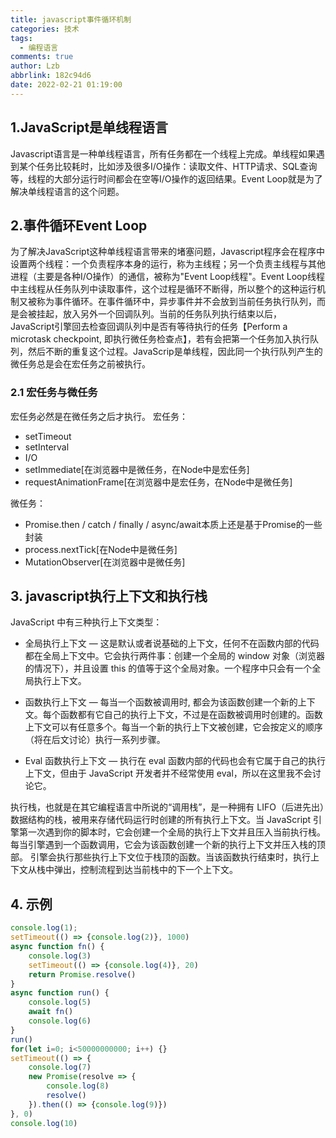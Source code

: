 ```yaml
---
title: javascript事件循环机制
categories: 技术
tags:
  - 编程语言
comments: true
author: Lzb
abbrlink: 182c94d6
date: 2022-02-21 01:19:00
---
```

## 1.JavaScript是单线程语言

Javascript语言是一种单线程语言，所有任务都在一个线程上完成。单线程如果遇到某个任务比较耗时，比如涉及很多I/O操作：读取文件、HTTP请求、SQL查询等，线程的大部分运行时间都会在空等I/O操作的返回结果。Event Loop就是为了解决单线程语言的这个问题。

## 2.事件循环Event Loop

为了解决JavaScript这种单线程语言带来的堵塞问题，Javascript程序会在程序中设置两个线程：一个负责程序本身的运行，称为主线程；另一个负责主线程与其他进程（主要是各种I/O操作）的通信，被称为"Event Loop线程"。Event Loop线程中主线程从任务队列中读取事件，这个过程是循环不断得，所以整个的这种运行机制又被称为事件循环。在事件循环中，异步事件并不会放到当前任务执行队列，而是会被挂起，放入另外一个回调队列。当前的任务队列执行结束以后，JavaScript引擎回去检查回调队列中是否有等待执行的任务【Perform a microtask checkpoint, 即执行微任务检查点】，若有会把第一个任务加入执行队列，然后不断的重复这个过程。JavaScrip是单线程，因此同一个执行队列产生的微任务总是会在宏任务之前被执行。 

### 2.1 宏任务与微任务

宏任务必然是在微任务之后才执行。
宏任务：
- setTimeout
- setInterval
- I/O
- setImmediate[在浏览器中是微任务，在Node中是宏任务]
- requestAnimationFrame[在浏览器中是宏任务，在Node中是微任务]

微任务：
- Promise.then / catch / finally / async/await本质上还是基于Promise的一些封装
- process.nextTick[在Node中是微任务]
- MutationObserver[在浏览器中是微任务]

## 3. javascript执行上下文和执行栈

JavaScript 中有三种执行上下文类型：

- 全局执行上下文 — 这是默认或者说基础的上下文，任何不在函数内部的代码都在全局上下文中。它会执行两件事：创建一个全局的 window 对象（浏览器的情况下），并且设置 this 的值等于这个全局对象。一个程序中只会有一个全局执行上下文。

- 函数执行上下文 — 每当一个函数被调用时, 都会为该函数创建一个新的上下文。每个函数都有它自己的执行上下文，不过是在函数被调用时创建的。函数上下文可以有任意多个。每当一个新的执行上下文被创建，它会按定义的顺序（将在后文讨论）执行一系列步骤。

- Eval 函数执行上下文 — 执行在 eval 函数内部的代码也会有它属于自己的执行上下文，但由于 JavaScript 开发者并不经常使用 eval，所以在这里我不会讨论它。

执行栈，也就是在其它编程语言中所说的“调用栈”，是一种拥有 LIFO（后进先出）数据结构的栈，被用来存储代码运行时创建的所有执行上下文。当 JavaScript 引擎第一次遇到你的脚本时，它会创建一个全局的执行上下文并且压入当前执行栈。每当引擎遇到一个函数调用，它会为该函数创建一个新的执行上下文并压入栈的顶部。
引擎会执行那些执行上下文位于栈顶的函数。当该函数执行结束时，执行上下文从栈中弹出，控制流程到达当前栈中的下一个上下文。

## 4. 示例
```javascript
console.log(1);
setTimeout(() => {console.log(2)}, 1000)
async function fn() {
    console.log(3)
    setTimeout(() => {console.log(4)}, 20)
    return Promise.resolve()
}
async function run() {
    console.log(5)
    await fn()
    console.log(6)
}
run()
for(let i=0; i<50000000000; i++) {}
setTimeout(() => {
    console.log(7)
    new Promise(resolve => {
        console.log(8)
        resolve()
    }).then(() => {console.log(9)})
}, 0)
console.log(10)
```
